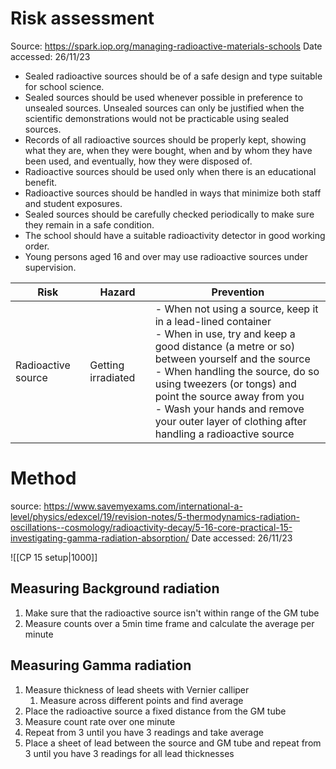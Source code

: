 # Risk assessment
Source: https://spark.iop.org/managing-radioactive-materials-schools
Date accessed: 26/11/23

- Sealed radioactive sources should be of a safe design and type suitable for school science.
- Sealed sources should be used whenever possible in preference to unsealed sources. Unsealed sources can only be justified when the scientific demonstrations would not be practicable using sealed sources.
- Records of all radioactive sources should be properly kept, showing what they are, when they were bought, when and by whom they have been used, and eventually, how they were disposed of.
- Radioactive sources should be used only when there is an educational benefit.
- Radioactive sources should be handled in ways that minimize both staff and student exposures.
- Sealed sources should be carefully checked periodically to make sure they remain in a safe condition.
- The school should have a suitable radioactivity detector in good working order.
- Young persons aged 16 and over may use radioactive sources under supervision.

| Risk               | Hazard             | Prevention                                                                                                                                                                                                                                                                                                                                                           |
| ------------------ | ------------------ | -------------------------------------------------------------------------------------------------------------------------------------------------------------------------------------------------------------------------------------------------------------------------------------------------------------------------------------------------------------------- |
| Radioactive source | Getting irradiated | - When not using a source, keep it in a lead-lined container </br>- When in use, try and keep a good distance (a metre or so) between yourself and the source </br>- When handling the source, do so using tweezers (or tongs) and point the source away from you </br>- Wash your hands and remove your outer layer of clothing after handling a radioactive source |

<div style="page-break-after: always;"></div>

# Method
source: https://www.savemyexams.com/international-a-level/physics/edexcel/19/revision-notes/5-thermodynamics-radiation-oscillations--cosmology/radioactivity-decay/5-16-core-practical-15-investigating-gamma-radiation-absorption/
Date accessed: 26/11/23

![[CP 15 setup|1000]]
## Measuring Background radiation
1. Make sure that the radioactive source isn't within range of the GM tube
2. Measure counts over a 5min time frame and calculate the average per minute
## Measuring Gamma radiation
1. Measure thickness of lead sheets with Vernier calliper
	1. Measure across different points and find average
2. Place the radioactive source a fixed distance from the GM tube
3. Measure count rate over one minute
4. Repeat from 3 until you have 3 readings and take average
5. Place a sheet of lead between the source and GM tube and repeat from 3 until you have 3 readings for all lead thicknesses